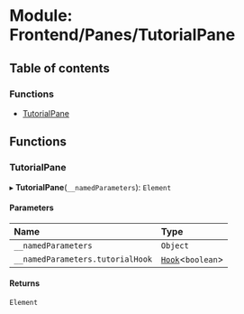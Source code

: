 # Module: Frontend/Panes/TutorialPane

## Table of contents

### Functions

- [TutorialPane](Frontend_Panes_TutorialPane.md#tutorialpane)

## Functions

### TutorialPane

▸ **TutorialPane**(`__namedParameters`): `Element`

#### Parameters

| Name                             | Type                                                   |
| :------------------------------- | :----------------------------------------------------- |
| `__namedParameters`              | `Object`                                               |
| `__namedParameters.tutorialHook` | [`Hook`](types_global_GlobalTypes.md#hook)<`boolean`\> |

#### Returns

`Element`
